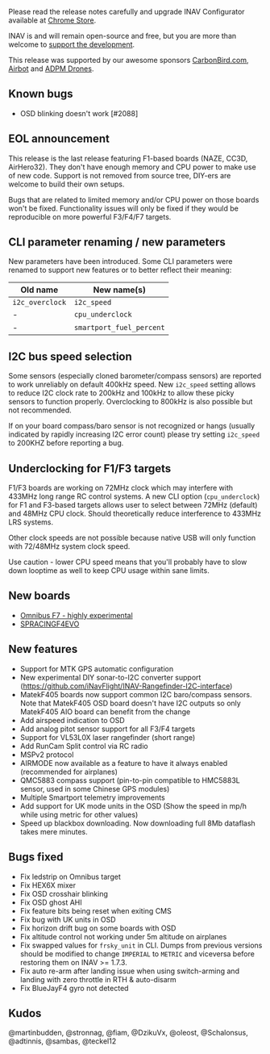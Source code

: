 Please read the release notes carefully and upgrade INAV Configurator available at [Chrome Store](https://chrome.google.com/webstore/detail/inav-configurator/fmaidjmgkdkpafmbnmigkpdnpdhopgel).

INAV is and will remain open-source and free, but you are more than welcome to [support the development](https://inavflight.github.io/supporting-inav/). 

This release was supported by our awesome sponsors [CarbonBird.com](http://www.CarbonBird.com), [Airbot](http://shop.myairbot.com/) and [ADPM Drones](http://www.adpm.pro/).

## Known bugs

- OSD blinking doesn't work [#2088]

## EOL announcement

This release is the last release featuring F1-based boards (NAZE, CC3D, AirHero32). They don't have enough memory and CPU power to make use of new code. Support is not removed from source tree, DIY-ers are welcome to build their own setups.

Bugs that are related to limited memory and/or CPU power on those boards won't be fixed. Functionality issues will only be fixed if they would be reproducible on more powerful F3/F4/F7 targets.

## CLI parameter renaming / new parameters

New parameters have been introduced. Some CLI parameters were renamed to support new features or to better reflect their meaning:

| Old name               | New name(s)                                                    |
|------------------------|----------------------------------------------------------------|
| `i2c_overclock` | `i2c_speed`                                      |
| - | `cpu_underclock`                                      |
| - | `smartport_fuel_percent`                                      |

## I2C bus speed selection

Some sensors (especially cloned barometer/compass sensors) are reported to work unreliably on default 400kHz speed. New `i2c_speed` setting allows to reduce I2C clock rate to 200kHz and 100kHz to allow these picky sensors to function properly. Overclocking to 800kHz is also possible but not recommended.

If on your board compass/baro sensor is not recognized or hangs (usually indicated by rapidly increasing I2C error count) please try setting `i2c_speed` to 200KHZ before reporting a bug.

## Underclocking for F1/F3 targets

F1/F3 boards are working on 72MHz clock which may interfere with 433MHz long range RC control systems. A new CLI option (`cpu_underclock`) for F1 and F3-based targets allows user to select between 72MHz (default) and 48MHz CPU clock. Should theoretically reduce interference to 433MHz LRS systems. 

Other clock speeds are not possible because native USB will only function with 72/48MHz system clock speed.

Use caution - lower CPU speed means that you'll probably have to slow down looptime as well to keep CPU usage within sane limits.

## New boards

- [Omnibus F7 - highly experimental](https://store.myairbot.com/flight-controller/omnibus-f7/omnibusf7.html)
- [SPRACINGF4EVO](http://seriouslypro.com/spracingf4evo)

## New features

- Support for MTK GPS automatic configuration
- New experimental DIY sonar-to-I2C converter support (https://github.com/iNavFlight/INAV-Rangefinder-I2C-interface)
- MatekF405 boards now support common I2C baro/compass sensors. Note that MatekF405 OSD board doesn't have I2C outputs so only MatekF405 AIO board can benefit from the change
- Add airspeed indication to OSD
- Add analog pitot sensor support for all F3/F4 targets
- Support for VL53L0X laser rangefinder (short range)
- Add RunCam Split control via RC radio
- MSPv2 protocol
- AIRMODE now available as a feature to have it always enabled (recommended for airplanes)
- QMC5883 compass support (pin-to-pin compatible to HMC5883L sensor, used in some Chinese GPS modules)
- Multiple Smartport telemetry improvements
- Add support for UK mode units in the OSD (Show the speed in mp/h while using metric for other values)
- Speed up blackbox downloading. Now downloading full 8Mb dataflash takes mere minutes.

## Bugs fixed

- Fix ledstrip on Omnibus target
- Fix HEX6X mixer
- Fix OSD crosshair blinking
- Fix OSD ghost AHI
- Fix feature bits being reset when exiting CMS
- Fix bug with UK units in OSD
- Fix horizon drift bug on some boards with OSD
- Fix altitude control not working under 5m altitude on airplanes
- Fix swapped values for `frsky_unit` in CLI. Dumps from previous versions should be modified to change `IMPERIAL` to `METRIC` and viceversa before restoring them on INAV >= 1.7.3.
- Fix auto re-arm after landing issue when using switch-arming and landing with zero throttle in RTH & auto-disarm
- Fix BlueJayF4 gyro not detected

## Kudos

@martinbudden, @stronnag, @fiam, @DzikuVx, @oleost, @Schalonsus, @adtinnis, @sambas, @teckel12